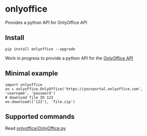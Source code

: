 # onlyoffice

Provides a python API for OnlyOffice API

## Install
```pip install onlyoffice --upgrade```

Work in progress to provide a python API for the [OnlyOffice API](https://api.onlyoffice.com/portals/method/)

## Minimal example

```
import onlyoffice
oo = onlyoffice.OnlyOffice('https://yourportal.onlyoffice.com', 'username', 'password')
# download file ID 123
oo.download(['123'], 'file.zip')

```

## Supported commands
Read [onlyoffice/OnlyOffice.py](onlyoffice/OnlyOffice.py)